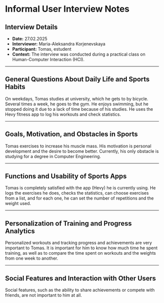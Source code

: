 # Informal User Interview Notes 

## Interview Details 
- **Date:** 27.02.2025
- **Interviewer:** Maria-Aleksandra Korjenevskaya 
- **Participant:** Tomas, estudent
- **Context:** The interview was conducted during a practical class on Human-Computer Interaction (HCI).
- --- 
## General Questions About Daily Life and Sports Habits

On weekdays, Tomas studies at university, which he gets to by bicycle. Several times a week, he goes to the gym. He enjoys swimming, but he stopped doing it due to a lack of time because of his studies. He uses the Hevy fitness app to log his workouts and check statistics.

---- 
## Goals, Motivation, and Obstacles in Sports

Tomas exercises to increase his muscle mass. His motivation is personal development and the desire to become better. Currently, his only obstacle is studying for a degree in Computer Engineering.

--- 
## Functions and Usability of Sports Apps

Tomas is completely satisfied with the app (Hevy) he is currently using. He logs the exercises he does, checks the statistics, can choose exercises from a list, and for each one, he can set the number of repetitions and the weight used.

--- 
## Personalization of Training and Progress Analytics

Personalized workouts and tracking progress and achievements are very important to Tomas. It is important for him to know how much time he spent training, as well as to compare the time spent on workouts and the weights from one week to another.

--- 
## Social Features and Interaction with Other Users

Social features, such as the ability to share achievements or compete with friends, are not important to him at all.

